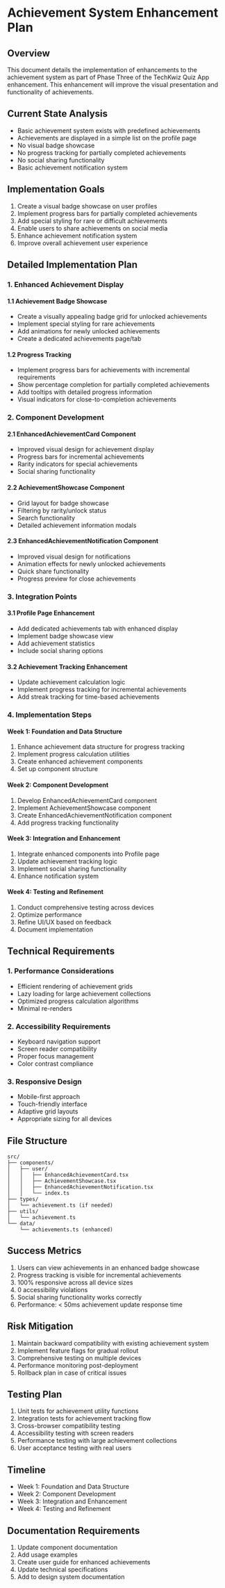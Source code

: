 # Achievement System Enhancement Plan

## Overview
This document details the implementation of enhancements to the achievement system as part of Phase Three of the TechKwiz Quiz App enhancement. This enhancement will improve the visual presentation and functionality of achievements.

## Current State Analysis
- Basic achievement system exists with predefined achievements
- Achievements are displayed in a simple list on the profile page
- No visual badge showcase
- No progress tracking for partially completed achievements
- No social sharing functionality
- Basic achievement notification system

## Implementation Goals
1. Create a visual badge showcase on user profiles
2. Implement progress bars for partially completed achievements
3. Add special styling for rare or difficult achievements
4. Enable users to share achievements on social media
5. Enhance achievement notification system
6. Improve overall achievement user experience

## Detailed Implementation Plan

### 1. Enhanced Achievement Display
#### 1.1 Achievement Badge Showcase
- Create a visually appealing badge grid for unlocked achievements
- Implement special styling for rare achievements
- Add animations for newly unlocked achievements
- Create a dedicated achievements page/tab

#### 1.2 Progress Tracking
- Implement progress bars for achievements with incremental requirements
- Show percentage completion for partially completed achievements
- Add tooltips with detailed progress information
- Visual indicators for close-to-completion achievements

### 2. Component Development
#### 2.1 EnhancedAchievementCard Component
- Improved visual design for achievement display
- Progress bars for incremental achievements
- Rarity indicators for special achievements
- Social sharing functionality

#### 2.2 AchievementShowcase Component
- Grid layout for badge showcase
- Filtering by rarity/unlock status
- Search functionality
- Detailed achievement information modals

#### 2.3 EnhancedAchievementNotification Component
- Improved visual design for notifications
- Animation effects for newly unlocked achievements
- Quick share functionality
- Progress preview for close achievements

### 3. Integration Points
#### 3.1 Profile Page Enhancement
- Add dedicated achievements tab with enhanced display
- Implement badge showcase view
- Add achievement statistics
- Include social sharing options

#### 3.2 Achievement Tracking Enhancement
- Update achievement calculation logic
- Implement progress tracking for incremental achievements
- Add streak tracking for time-based achievements

### 4. Implementation Steps

#### Week 1: Foundation and Data Structure
1. Enhance achievement data structure for progress tracking
2. Implement progress calculation utilities
3. Create enhanced achievement components
4. Set up component structure

#### Week 2: Component Development
1. Develop EnhancedAchievementCard component
2. Implement AchievementShowcase component
3. Create EnhancedAchievementNotification component
4. Add progress tracking functionality

#### Week 3: Integration and Enhancement
1. Integrate enhanced components into Profile page
2. Update achievement tracking logic
3. Implement social sharing functionality
4. Enhance notification system

#### Week 4: Testing and Refinement
1. Conduct comprehensive testing across devices
2. Optimize performance
3. Refine UI/UX based on feedback
4. Document implementation

## Technical Requirements

### 1. Performance Considerations
- Efficient rendering of achievement grids
- Lazy loading for large achievement collections
- Optimized progress calculation algorithms
- Minimal re-renders

### 2. Accessibility Requirements
- Keyboard navigation support
- Screen reader compatibility
- Proper focus management
- Color contrast compliance

### 3. Responsive Design
- Mobile-first approach
- Touch-friendly interface
- Adaptive grid layouts
- Appropriate sizing for all devices

## File Structure
```
src/
├── components/
│   ├── user/
│   │   ├── EnhancedAchievementCard.tsx
│   │   ├── AchievementShowcase.tsx
│   │   ├── EnhancedAchievementNotification.tsx
│   │   └── index.ts
├── types/
│   └── achievement.ts (if needed)
├── utils/
│   └── achievement.ts
└── data/
    └── achievements.ts (enhanced)
```

## Success Metrics
1. Users can view achievements in an enhanced badge showcase
2. Progress tracking is visible for incremental achievements
3. 100% responsive across all device sizes
4. 0 accessibility violations
5. Social sharing functionality works correctly
6. Performance: < 50ms achievement update response time

## Risk Mitigation
1. Maintain backward compatibility with existing achievement system
2. Implement feature flags for gradual rollout
3. Comprehensive testing on multiple devices
4. Performance monitoring post-deployment
5. Rollback plan in case of critical issues

## Testing Plan
1. Unit tests for achievement utility functions
2. Integration tests for achievement tracking flow
3. Cross-browser compatibility testing
4. Accessibility testing with screen readers
5. Performance testing with large achievement collections
6. User acceptance testing with real users

## Timeline
- Week 1: Foundation and Data Structure
- Week 2: Component Development
- Week 3: Integration and Enhancement
- Week 4: Testing and Refinement

## Documentation Requirements
1. Update component documentation
2. Add usage examples
3. Create user guide for enhanced achievements
4. Update technical specifications
5. Add to design system documentation